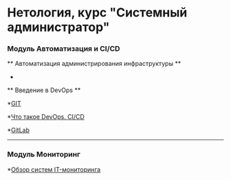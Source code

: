 # Нетология, курс "Системный администратор"


### Модуль Автоматизация и CI/СD

** Автоматизация администрирования инфраструктуры **

 *

** Введение в DevOps **

  *[GIT](https://github.com/EscEller/netology-homework/blob/main/8-01/README.md)

  *[Что такое DevOps. CI/CD](https://github.com/EscEller/netology-homework/blob/main/8-02/README.md)

  *[GitLab](https://github.com/EscEller/netology-homework/blob/main/8-03/README.md)

---

### Модуль Мониторинг

 *[Обзор систем IT-мониторинга](https://github.com/EscEller/netology-homework/blob/main/hw-01/README.md)
